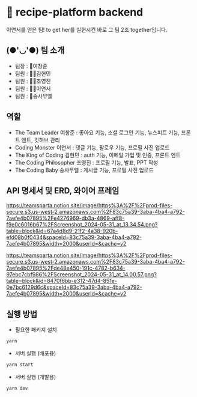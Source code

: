 # 🍦 recipe-platform backend

이연서를 얻은 팀! to get her를 실현시킨 바로 그 팀 2조 together입니다.

## (●'◡'●) 팀 소개
- 팀장 : 🤴여창준
- 팀원 : 👨‍🎓김현민
- 팀원 : 👨‍🎓조영진
- 팀원 : 👩‍🎓이연서
- 팀원 : 👶송사무엘

## 역할
- The Team Leader        여창준 : 좋아요 기능, 소셜 로그인 기능, 뉴스피트 기능, 프론트 엔트, 깃허브 관리
- Coding Monster         이연서 : 댓글 기능, 팔로우 기능, 프로필 사진 업로드
- The King of Coding     김현민 : auth 기능, 이메일 가입 및 인증, 프론트 엔트
- The Coding Philosopher 조영진 : 프로필 기능, 발표, PPT 작성
- The Coding Baby      송사무엘 : 게시글 기능, 프로필 사진 업로드 

## API 명세서 및 ERD, 와이어 프레임 
https://teamsparta.notion.site/image/https%3A%2F%2Fprod-files-secure.s3.us-west-2.amazonaws.com%2F83c75a39-3aba-4ba4-a792-7aefe4b07895%2Fe4276969-db3a-4869-aff8-f9e0c6016b67%2FScreenshot_2024-05-31_at_13.34.54.png?table=block&id=67a4d8d9-21f2-4a38-920b-efd08b0f0434&spaceId=83c75a39-3aba-4ba4-a792-7aefe4b07895&width=2000&userId=&cache=v2

https://teamsparta.notion.site/image/https%3A%2F%2Fprod-files-secure.s3.us-west-2.amazonaws.com%2F83c75a39-3aba-4ba4-a792-7aefe4b07895%2Fde48e450-191c-4782-b634-97ebc7cbf986%2FScreenshot_2024-05-31_at_14.00.57.png?table=block&id=8470f6bb-e312-47d4-851e-0e7bc6129d6c&spaceId=83c75a39-3aba-4ba4-a792-7aefe4b07895&width=2000&userId=&cache=v2


## 실행 방법

- 필요한 패키지 설치

```sh
yarn
```

- 서버 실행 (배포용)

```sh
yarn start
```

- 서버 실행 (개발용)

```sh
yarn dev
```
